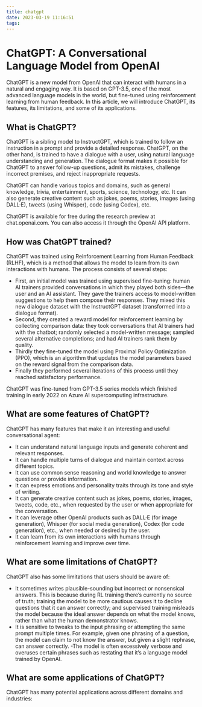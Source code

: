 ```yaml
---
title: chatgpt
date: 2023-03-19 11:16:51
tags:
---
```

# ChatGPT: A Conversational Language Model from OpenAI

ChatGPT is a new model from OpenAI that can interact with humans in a natural and engaging way. It is based on GPT-3.5, one of the most advanced language models in the world, but fine-tuned using reinforcement learning from human feedback. In this article, we will introduce ChatGPT, its features, its limitations, and some of its applications.

## What is ChatGPT?

ChatGPT is a sibling model to InstructGPT, which is trained to follow an instruction in a prompt and provide a detailed response. ChatGPT, on the other hand, is trained to have a dialogue with a user, using natural language understanding and generation. The dialogue format makes it possible for ChatGPT to answer follow-up questions, admit its mistakes, challenge incorrect premises, and reject inappropriate requests.

ChatGPT can handle various topics and domains, such as general knowledge, trivia, entertainment, sports, science, technology, etc. It can also generate creative content such as jokes, poems, stories, images (using DALL·E), tweets (using Whisper), code (using Codex), etc.

ChatGPT is available for free during the research preview at chat.openai.com. You can also access it through the OpenAI API platform.

## How was ChatGPT trained?

ChatGPT was trained using Reinforcement Learning from Human Feedback (RLHF), which is a method that allows the model to learn from its own interactions with humans. The process consists of several steps:

- First, an initial model was trained using supervised fine-tuning: human AI trainers provided conversations in which they played both sides—the user and an AI assistant. They gave the trainers access to model-written suggestions to help them compose their responses. They mixed this new dialogue dataset with the InstructGPT dataset (transformed into a dialogue format).
- Second, they created a reward model for reinforcement learning by collecting comparison data: they took conversations that AI trainers had with the chatbot; randomly selected a model-written message; sampled several alternative completions; and had AI trainers rank them by quality.
- Thirdly they fine-tuned the model using Proximal Policy Optimization (PPO), which is an algorithm that updates the model parameters based on the reward signal from the comparison data.
- Finally they performed several iterations of this process until they reached satisfactory performance.

ChatGPT was fine-tuned from GPT-3.5 series models which finished training in early 2022 on Azure AI supercomputing infrastructure.

## What are some features of ChatGPT?

ChatGPT has many features that make it an interesting and useful conversational agent:

- It can understand natural language inputs and generate coherent and relevant responses.
- It can handle multiple turns of dialogue and maintain context across different topics.
- It can use common sense reasoning and world knowledge to answer questions or provide information.
- It can express emotions and personality traits through its tone and style of writing.
- It can generate creative content such as jokes,
poems,
stories,
images,
tweets,
code,
etc., when requested by the user or when appropriate for the conversation.
- It can leverage other OpenAI products such as DALL·E (for image generation), Whisper (for social media generation), Codex (for code generation), etc., when needed or desired by the user.
- It can learn from its own interactions with humans through reinforcement learning and improve over time.

## What are some limitations of ChatGPT?

ChatGPT also has some limitations that users should be aware of:

- It sometimes writes plausible-sounding but incorrect or nonsensical answers. This is because during RL training there’s currently no source of truth; training
the model to be more cautious causes it to decline questions that it can answer correctly; and supervised training misleads
the model because
the ideal answer depends on what
the model knows,
rather than what
the human demonstrator knows.
- It is sensitive to tweaks to
the input phrasing or attempting
the same prompt multiple times. For example,
given one phrasing of
a question,
the model can claim to not know
the answer,
but given
a slight rephrase,
can answer correctly.
-The model is often excessively verbose and overuses certain phrases such as restating that it’s a language model trained by OpenAI.


## What are some applications of ChatGPT?

ChatGPT has many potential applications across different domains and industries: